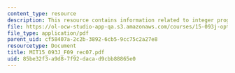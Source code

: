 ```yaml
---
content_type: resource
description: This resource contains information related to integer programming formulations.
file: https://ol-ocw-studio-app-qa.s3.amazonaws.com/courses/15-093j-optimization-methods-fall-2009/85be32f3a9d87f92dacad9cbb88865e0_MIT15_093J_F09_rec07.pdf
file_type: application/pdf
parent_uid: cf58407a-2c2b-3892-6cb5-9cc75c2a27e8
resourcetype: Document
title: MIT15_093J_F09_rec07.pdf
uid: 85be32f3-a9d8-7f92-daca-d9cbb88865e0
---
```

